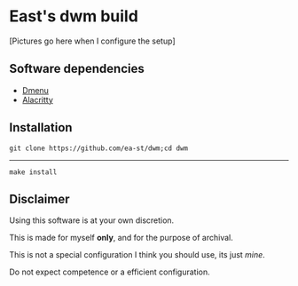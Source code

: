 East's dwm build
=================

[Pictures go here when I configure the setup]


Software dependencies
---------------------
- [Dmenu](https://tools.suckless.org/dmenu/)
- [Alacritty](https://github.com/alacritty/alacritty)




Installation
------------


    git clone https://github.com/ea-st/dwm;cd dwm

 ------------------------------------------------

    make install


Disclaimer
----------
Using this software is at your own discretion.

This is made for myself **only**, and for the purpose of archival.

This is not a special configuration I think you should use, its just *mine*.

Do not expect competence or a efficient configuration.
